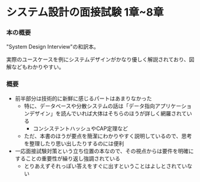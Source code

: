 # システム設計の面接試験 1章~8章

### 本の概要
"System Design Interview"の和訳本。

実際のユースケースを例にシステムデザインがかなり優しく解説されており、図解などもわかりやすい。

### 概要
- 前半部分は技術的に新鮮に感じるパートはあまりなかった
  - 特に、データベースや分散システムの話は「データ指向アプリケーションデザイン」を読んでいれば大体はそちらのほうが詳しく網羅されている
    - コンシステントハッシュやCAP定理など
  - ただ、本書のほうが要点を簡潔にわかりやすく説明しているので、思考を整理したり思い出したりするのには便利
- 一応面接試験対策という立ち位置の本なので、その視点からは要件を明確にすることの重要性が繰り返し強調されている
  - とりあえずそれっぽい答えをすぐに出すということはよしとされていない
